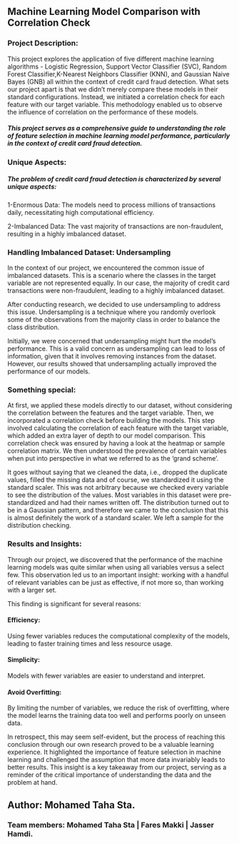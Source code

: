 ## Machine Learning Model Comparison with Correlation Check
### Project Description:
This project explores the application of five different machine learning algorithms - Logistic Regression, Support Vector Classifier (SVC), Random Forest Classifier,K-Nearest Neighbors Classifier (KNN), and Gaussian Naive Bayes (GNB) all within the context of credit card fraud detection. What sets our project apart is that we didn’t merely compare these models in their standard configurations. Instead, we initiated a correlation check for each feature with our target variable. This methodology enabled us to observe the influence of correlation on the performance of these models.
##### This project serves as a comprehensive guide to understanding the role of feature selection in machine learning model performance, particularly in the context of credit card fraud detection.

### Unique Aspects:
##### The problem of credit card fraud detection is characterized by several unique aspects:
1-Enormous Data: The models need to process millions of transactions daily, necessitating high computational efficiency.

2-Imbalanced Data: The vast majority of transactions are non-fraudulent, resulting in a highly imbalanced dataset.

### Handling Imbalanced Dataset: Undersampling
In the context of our project, we encountered the common issue of imbalanced datasets. This is a scenario where the classes in the target variable are not represented equally. In our case, the majority of credit card transactions were non-fraudulent, leading to a highly imbalanced dataset.

After conducting research, we decided to use undersampling to address this issue. Undersampling is a technique where you randomly overlook some of the observations from the majority class in order to balance the class distribution.

Initially, we were concerned that undersampling might hurt the model’s performance. This is a valid concern as undersampling can lead to loss of information, given that it involves removing instances from the dataset. However, our results showed that undersampling actually improved the performance of our models.


### Something special:
At first, we applied these models directly to our dataset, without considering the correlation between the features and the target variable. Then, we incorporated a correlation check before building the models. This step involved calculating the correlation of each feature with the target variable, which added an extra layer of depth to our model comparison. This correlation check was ensured by having a look at the heatmap or sample correlation matrix. We then understood the prevalence of certain variables when put into perspective in what we referred to as the ‘grand scheme’.

It goes without saying that we cleaned the data, i.e., dropped the duplicate values, filled the missing data and of course, we standardized it using the standard scaler. This was not arbitrary because we checked every variable to see the distribution of the values. Most variables in this dataset were pre-standardized and had their names written off. The distribution turned out to be in a Gaussian pattern, and therefore we came to the conclusion that this is almost definitely the work of a standard scaler. We left a sample for the distribution checking.

### Results and Insights:

Through our project, we discovered that the performance of the machine learning models was quite similar when using all variables versus a select few. This observation led us to an important insight: working with a handful of relevant variables can be just as effective, if not more so, than working with a larger set.

This finding is significant for several reasons:

#### Efficiency: 
Using fewer variables reduces the computational complexity of the models, leading to faster training times and less resource usage.
#### Simplicity: 
Models with fewer variables are easier to understand and interpret.
#### Avoid Overfitting: 
By limiting the number of variables, we reduce the risk of overfitting, where the model learns the training data too well and performs poorly on unseen data.

In retrospect, this may seem self-evident, but the process of reaching this conclusion through our own research proved to be a valuable learning experience. It highlighted the importance of feature selection in machine learning and challenged the assumption that more data invariably leads to better results. This insight is a key takeaway from our project, serving as a reminder of the critical importance of understanding the data and the problem at hand.


## Author: Mohamed Taha Sta.
### Team members: Mohamed Taha Sta | Fares Makki | Jasser Hamdi.

